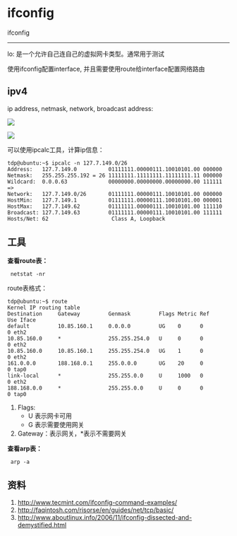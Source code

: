 # ifconfig

ifconfig

---

lo: 是一个允许自己连自己的虚拟网卡类型。通常用于测试

使用ifconfig配置interface, 并且需要使用route给interface配置网络路由

## ipv4

ip address, netmask, network, broadcast address:

![](http://faqintosh.com/risorse/common/ecg/191/en/ipmask.png)

![](http://faqintosh.com/risorse/common/ecg/191/en/ipnetwork.png)

可以使用ipcalc工具，计算ip信息：

```shell
tdp@ubuntu:~$ ipcalc -n 127.7.149.0/26
Address:   127.7.149.0          01111111.00000111.10010101.00 000000
Netmask:   255.255.255.192 = 26 11111111.11111111.11111111.11 000000
Wildcard:  0.0.0.63             00000000.00000000.00000000.00 111111
=>
Network:   127.7.149.0/26       01111111.00000111.10010101.00 000000
HostMin:   127.7.149.1          01111111.00000111.10010101.00 000001
HostMax:   127.7.149.62         01111111.00000111.10010101.00 111110
Broadcast: 127.7.149.63         01111111.00000111.10010101.00 111111
Hosts/Net: 62                    Class A, Loopback
```

## 工具

**查看route表：**

```shell
 netstat -nr
```

route表格式：
```shell
tdp@ubuntu:~$ route
Kernel IP routing table
Destination     Gateway         Genmask         Flags Metric Ref    Use Iface
default         10.85.160.1     0.0.0.0         UG    0      0        0 eth2
10.85.160.0     *               255.255.254.0   U     0      0        0 eth2
10.85.160.0     10.85.160.1     255.255.254.0   UG    1      0        0 eth2
161.0.0.0       188.168.0.1     255.0.0.0       UG    20     0        0 tap0
link-local      *               255.255.0.0     U     1000   0        0 eth2
188.168.0.0     *               255.255.0.0     U     0      0        0 tap0
```

1. Flags:
    + U 表示网卡可用
    + G 表示需要使用网关
2. Gateway：表示网关，*表示不需要网关

**查看arp表：**

```shell
 arp -a
```
## 资料

1. http://www.tecmint.com/ifconfig-command-examples/
2. http://faqintosh.com/risorse/en/guides/net/tcp/basic/
3. http://www.aboutlinux.info/2006/11/ifconfig-dissected-and-demystified.html